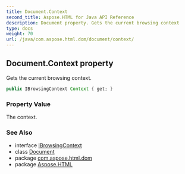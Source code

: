 ```yaml
---
title: Document.Context
second_title: Aspose.HTML for Java API Reference
description: Document property. Gets the current browsing context
type: docs
weight: 70
url: /java/com.aspose.html.dom/document/context/
---
```

## Document.Context property

Gets the current browsing context.

```java
public IBrowsingContext Context { get; }
```

### Property Value

The context.

### See Also

* interface [IBrowsingContext](../../ibrowsingcontext/)
* class [Document](../)
* package [com.aspose.html.dom](../../document/)
* package [Aspose.HTML](../../../)
